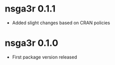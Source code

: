 # nsga3r 0.1.1

* Added slight changes based on CRAN policies

# nsga3r 0.1.0

* First package version released
